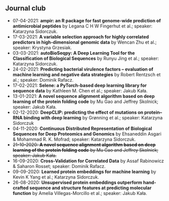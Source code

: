 ## Journal club

 - 07-04-2021: **ampir: an R package for fast genome-wide prediction of antimicrobial peptides** by Legana C H W Fingerhut et al.; speaker: Katarzyna Sidorczuk.
 - 17-03-2021: **A variable selection approach for highly correlated predictors in high-dimensional genomic data** by Wencan Zhu et al.; speaker: Krystyna Grzesiak.
 - 03-03-2021: **autoBioSeqpy: A Deep Learning Tool for the Classification of Biological Sequences** by Runyu Jing et al.; speaker: Katarzyna Sidorczuk.
 - 24-02-2021: **Predicting bacterial virulence factors – evaluation of machine learning and negative data strategies** by Robert Rentzsch et al.; speaker: Dominik Rafacz. 
 - 17-02-2021: **Selene: a PyTorch-based deep learning library for sequence data** by Kathleen M. Chen et al.; speaker: Jakub Kała.
 - 13-01-2021: **A novel sequence alignment algorithm based on deep learning of the protein folding code** by Mu Gao and Jeffrey Skolnick; speaker: Jakub Kała.
 - 02-12-2020: **DeepCLIP: predicting the effect of mutations on protein–RNA binding with deep learning** by Grønning et al.; speaker: Katarzyna Sidorczuk
 - 04-11-2020: **Continuous Distributed Representation of Biological Sequences for Deep Proteomics and Genomics** by Ehsaneddin Asgari & Mohammad R. K. Mofrad; speaker: Katarzyna Sidorczuk.
 - <strike>21-10-2020: **A novel sequence alignment algorithm based on deep learning of the protein folding code** by Mu Gao and Jeffrey Skolnick; speaker: Jakub Kała.</strike>
 - 16-09-2020: **Cross-Validation for Correlated Data** by Assaf Rabinowicz & Saharon Rosset; speaker: Dominik Rafacz.
 - 09-09-2020: **Learned protein embeddings for machine learning** by Kevin K Yang et al.; Katarzyna Sidorczuk.
 - 26-08-2020: **Unsupervised protein embeddings outperform hand-crafted sequence and structure features at predicting molecular function** by Amelia Villegas-Morcillo et al.; speaker: Jakub Kała.
